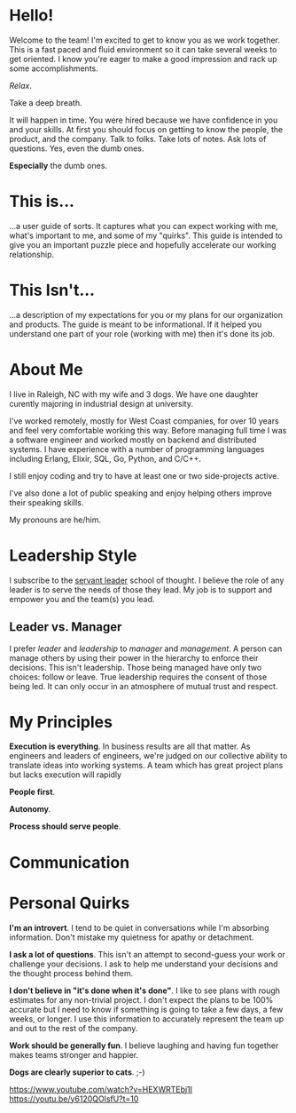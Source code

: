 # Hello!

Welcome to the team! I'm excited to get to know you as we work together. This is a fast paced and fluid environment so it can take several weeks to get oriented. I know you're eager to make a good impression and rack up some accomplishments.

_Relax_. 

Take a deep breath. 

It will happen in time. You were hired because we have confidence in you and your skills. At first you should focus on getting to know the people, the product, and the company. Talk to folks. Take lots of notes. Ask lots of questions. Yes, even the dumb ones. 

**Especially** the dumb ones.

# This is...

...a user guide of sorts. It captures what you can expect working with me, what's important to me, and some of my "quirks". This guide is intended to give you an important puzzle piece and hopefully accelerate our working relationship.

# This Isn't...

...a description of my expectations for you or my plans for our organization and products. The guide is meant to be informational. If it helped you understand one part of your role (working with me) then it's done its job.

# About Me

I live in Raleigh, NC with my wife and 3 dogs. We have one daughter curently majoring in industrial design at university. 

I've worked remotely, mostly for West Coast companies, for over 10 years and feel very comfortable working this way. Before managing full time I was a software engineer and worked mostly on backend and distributed systems. I have experience with a number of programming languages including Erlang, Elixir, SQL, Go, Python, and C/C++.

I still enjoy coding and try to have at least one or two side-projects active.

I've also done a lot of public speaking and enjoy helping others improve their speaking skills.

My pronouns are he/him.

# Leadership Style

I subscribe to the [servant leader](https://en.wikipedia.org/wiki/Servant_leadership) school of thought. I believe the role of any leader is to serve the needs of those they lead. My job is to support and empower you and the team(s) you lead.

## Leader vs. Manager

I prefer _leader_ and _leadership_ to _manager_ and _management_. A person can manage others by using their power in the hierarchy to enforce their decisions. This isn't leadership. Those being managed have only two choices: follow or leave. True leadership requires the consent of those being led. It can only occur in an atmosphere of mutual trust and respect.

# My Principles

**Execution is everything**. In business results are all that matter. As engineers and leaders of engineers, we're judged on our collective ability to translate ideas into working systems. A team which has great project plans but lacks execution will rapidly 

**People first**.

**Autonomy**.

**Process should serve people**.

# Communication

# Personal Quirks

**I'm an introvert**. I tend to be quiet in conversations while I'm absorbing information. Don't mistake my quietness for apathy or detachment.

**I ask a lot of questions**. This isn't an attempt to second-guess your work or challenge your decisions. I ask to help me understand your decisions and the thought process behind them.

**I don't believe in "it's done when it's done"**. I like to see plans with rough estimates for any non-trivial project. I don't expect the plans to be 100% accurate but I need to know if something is going to take a few days, a few weeks, or longer. I use this information to accurately represent the team up and out to the rest of the company.

**Work should be generally fun**. I believe laughing and having fun together makes teams stronger and happier.

**Dogs are clearly superior to cats**. ;-)

https://www.youtube.com/watch?v=HEXWRTEbj1I
https://youtu.be/y6120QOlsfU?t=10
